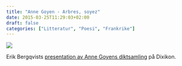 ```yaml
---
title: "Anne Goyen - Arbres, soyez"
date: 2015-03-25T11:29:03+02:00
draft: false
categories: ["Litteratur", "Poesi", "Frankrike"]
---
```


![](/images/arbres-soyez.png)

Erik Bergqvists [presentation av Anne Goyens diktsamling](https://archive.fo/SHFBE) på Dixikon.
